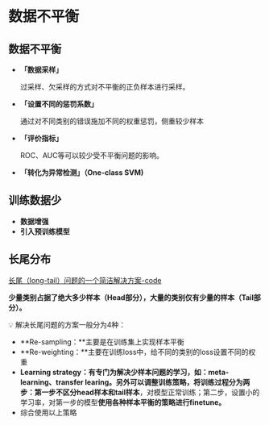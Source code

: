 # 数据不平衡

## 数据不平衡

- **「数据采样」**
    
    过采样、欠采样的方式对不平衡的正负样本进行采样。
    
- **「设置不同的惩罚系数」**
    
    通过对不同类别的错误施加不同的权重惩罚，侧重较少样本
    
- **「评价指标」**
    
    ROC、AUC等可以较少受不平衡问题的影响。
    
- **「转化为异常检测」（One-class SVM)**

## **训练数据少**

- **数据增强**
- **引入预训练模型**

## 长尾分布

[长尾（long-tail）问题的一个简洁解决方案-code](https://zhuanlan.zhihu.com/p/127791648)

**少量类别占据了绝大多少样本（Head部分），大量的类别仅有少量的样本（Tail部分）。**

💡 解决长尾问题的方案一般分为4种：

- **Re-sampling：**主要是在训练集上实现样本平衡
- **Re-weighting：**主要在训练loss中，给不同的类别的loss设置不同的权重
- **Learning strategy：**有专门为解决少样本问题的学习，如：meta-learning、transfer learing。另外可以调整训练策略，将训练过程分为两步：第一步**不区分head样本和tail样本**，对模型正常训练；第二步，设置小的学习率，对第一步的模型**使用各种样本平衡的策略进行finetune。**
- 综合使用以上策略